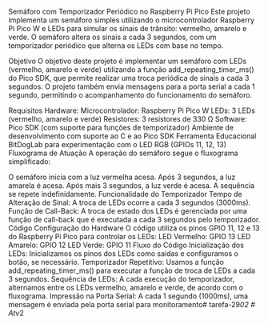 Semáforo com Temporizador Periódico no Raspberry Pi Pico
Este projeto implementa um semáforo simples utilizando o microcontrolador Raspberry Pi Pico W e LEDs para simular os sinais de trânsito: vermelho, amarelo e verde. O semáforo altera os sinais a cada 3 segundos, com um temporizador periódico que alterna os LEDs com base no tempo.

Objetivo
O objetivo deste projeto é implementar um semáforo com LEDs (vermelho, amarelo e verde) utilizando a função add_repeating_timer_ms() do Pico SDK, que permite realizar uma troca periódica de sinais a cada 3 segundos. O projeto também envia mensagens para a porta serial a cada 1 segundo, permitindo o acompanhamento do funcionamento do semáforo.

Requisitos
Hardware:
Microcontrolador: Raspberry Pi Pico W
LEDs: 3 LEDs (vermelho, amarelo e verde)
Resistores: 3 resistores de 330 Ω
Software:
Pico SDK (com suporte para funções de temporizador)
Ambiente de desenvolvimento com suporte ao C e ao Pico SDK
Ferramenta Educacional BitDogLab para experimentação com o LED RGB (GPIOs 11, 12, 13)
Fluxograma de Atuação
A operação do semáforo segue o fluxograma simplificado:

O semáforo inicia com a luz vermelha acesa.
Após 3 segundos, a luz amarela é acesa.
Após mais 3 segundos, a luz verde é acesa.
A sequência se repete indefinidamente.
Funcionalidade do Temporizador
Tempo de Alteração de Sinal: A troca de LEDs ocorre a cada 3 segundos (3000ms).
Função de Call-Back: A troca de estado dos LEDs é gerenciada por uma função de call-back que é executada a cada 3 segundos pelo temporizador.
Código
Configuração do Hardware
O código utiliza os pinos GPIO 11, 12 e 13 do Raspberry Pi Pico para controlar os LEDs:
LED Vermelho: GPIO 13
LED Amarelo: GPIO 12
LED Verde: GPIO 11
Fluxo do Código
Inicialização dos LEDs: Inicializamos os pinos dos LEDs como saídas e configuramos o botão, se necessário.
Temporizador Repetitivo: Usamos a função add_repeating_timer_ms() para executar a função de troca de LEDs a cada 3 segundos.
Sequência de LEDs: A cada execução do temporizador, alternamos entre os LEDs vermelho, amarelo e verde, de acordo com o fluxograma.
Impressão na Porta Serial: A cada 1 segundo (1000ms), uma mensagem é enviada pela porta serial para monitoramento#   t a r e f a - 2 9 _ 0 2 
#   A t v _ 2  
 